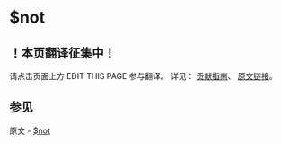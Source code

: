 # $not

## ！本页翻译征集中！

请点击页面上方 EDIT THIS PAGE 参与翻译。
详见：
[贡献指南]( https://github.com/JinMuInfo/MongoDB-Manual-zh/blob/master/CONTRIBUTING.md )、
[原文链接](  https://docs.mongodb.com/manual/reference/operator/query/not/  )。

## 参见

原文 - [$not]( https://docs.mongodb.com/manual/reference/operator/query/not/ )


